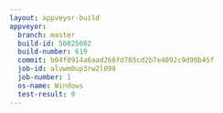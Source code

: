 ```yaml
---
layout: appveyor-build
appveyor:
  branch: master
  build-id: 50825082
  build-number: 619
  commit: b04f0914a6aad266fd765cd2b7e4092c9d90b45f
  job-id: alvwm0up3rw2l098
  job-number: 1
  os-name: Windows
  test-result: 0
---
```

